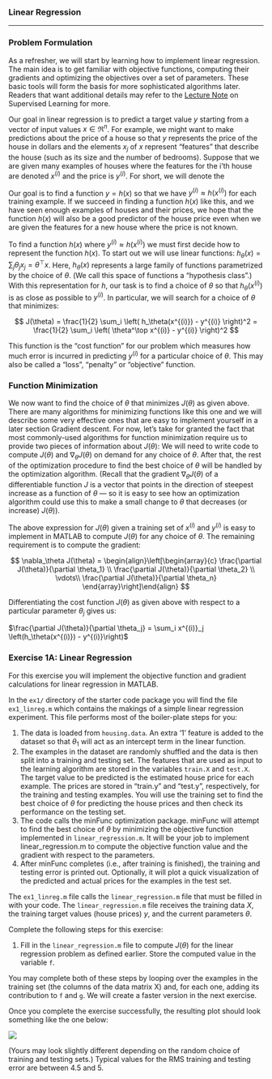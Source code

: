 

### Linear Regression

---

### Problem Formulation

As a refresher, we will start by learning how to implement linear regression. The main idea is to get familiar with objective functions, computing their gradients and optimizing the objectives over a set of parameters. These basic tools will form the basis for more sophisticated algorithms later. Readers that want additional details may refer to the [Lecture Note](http://cs229.stanford.edu/notes/cs229-notes1.pdf) on Supervised Learning for more.

Our goal in linear regression is to predict a target value $y$ starting from a vector of input values $x \in \Re^n$. For example, we might want to make predictions about the price of a house so that $y$ represents the price of the house in dollars and the elements $x_j$ of $x$ represent “features” that describe the house (such as its size and the number of bedrooms). Suppose that we are given many examples of houses where the features for the i’th house are denoted $x^{(i)}$ and the price is $y^{(i)}$. For short, we will denote the

Our goal is to find a function $y = h(x)$ so that we have $y^{(i)} \approx h(x^{(i)})$ for each training example. If we succeed in finding a function $h(x)$ like this, and we have seen enough examples of houses and their prices, we hope that the function $h(x)$ will also be a good predictor of the house price even when we are given the features for a new house where the price is not known.

To find a function $h(x)$ where $y^{(i)} \approx h(x^{(i)})$ we must first decide how to represent the function $h(x)$. To start out we will use linear functions: $h_\theta(x) = \sum_j \theta_j x_j = \theta^\top x$. Here, $h_\theta(x)$ represents a large family of functions parametrized by the choice of $\theta$. (We call this space of functions a “hypothesis class”.) With this representation for $h$, our task is to find a choice of $\theta$ so that $h_\theta(x^{(i)})$ is as close as possible to $y^{(i)}$. In particular, we will search for a choice of $\theta$ that minimizes:

$$
J(\theta) = \frac{1}{2} \sum_i \left( h_\theta(x^{(i)}) - y^{(i)} \right)^2 = \frac{1}{2} \sum_i \left( \theta^\top x^{(i)} - y^{(i)} \right)^2
$$

This function is the “cost function” for our problem which measures how much error is incurred in predicting $y^{(i)}$ for a particular choice of $\theta$. This may also be called a “loss”, “penalty” or “objective” function.

### Function Minimization

We now want to find the choice of $\theta$ that minimizes $J(\theta)$ as given above. There are many algorithms for minimizing functions like this one and we will describe some very effective ones that are easy to implement yourself in a later section Gradient descent. For now, let’s take for granted the fact that most commonly-used algorithms for function minimization require us to provide two pieces of information about $J(\theta)$: We will need to write code to compute $J(\theta)$ and $\nabla_\theta J(\theta)$ on demand for any choice of $\theta$. After that, the rest of the optimization procedure to find the best choice of $\theta$ will be handled by the optimization algorithm. (Recall that the gradient $\nabla_\theta J(\theta)$ of a differentiable function $J$ is a vector that points in the direction of steepest increase as a function of $\theta$ — so it is easy to see how an optimization algorithm could use this to make a small change to $\theta$ that decreases (or increase) $J(\theta)$).

The above expression for $J(\theta)$ given a training set of $x^{(i)}$ and $y^{(i)}$ is easy to implement in MATLAB to compute $J(\theta)$ for any choice of $\theta$. The remaining requirement is to compute the gradient:

$$
\nabla_\theta J(\theta) = \begin{align}\left[\begin{array}{c} \frac{\partial J(\theta)}{\partial \theta_1} \\
\frac{\partial J(\theta)}{\partial \theta_2} \\
\vdots\\
\frac{\partial J(\theta)}{\partial \theta_n} \end{array}\right]\end{align}
$$

Differentiating the cost function $J(\theta)$ as given above with respect to a particular parameter $\theta_j$ gives us:

$\frac{\partial J(\theta)}{\partial \theta_j} = \sum_i x^{(i)}_j \left(h_\theta(x^{(i)}) - y^{(i)}\right)$
### Exercise 1A: Linear Regression

For this exercise you will implement the objective function and gradient calculations for linear regression in MATLAB.

In the `ex1/` directory of the starter code package you will find the file `ex1_linreg.m` which contains the makings of a simple linear regression experiment. This file performs most of the boiler-plate steps for you:

1. The data is loaded from `housing.data`. An extra ‘1’ feature is added to the dataset so that $\theta_1$ will act as an intercept term in the linear function.
2. The examples in the dataset are randomly shuffled and the data is then split into a training and testing set. The features that are used as input to the learning algorithm are stored in the variables `train.X` and `test.X`. The target value to be predicted is the estimated house price for each example. The prices are stored in “train.y” and “test.y”, respectively, for the training and testing examples. You will use the training set to find the best choice of $\theta$ for predicting the house prices and then check its performance on the testing set.
3. The code calls the minFunc optimization package. minFunc will attempt to find the best choice of $\theta$ by minimizing the objective function implemented in `linear_regression.m`. It will be your job to implement linear_regression.m to compute the objective function value and the gradient with respect to the parameters.
4. After minFunc completes (i.e., after training is finished), the training and testing error is printed out. Optionally, it will plot a quick visualization of the predicted and actual prices for the examples in the test set.

The `ex1_linreg.m` file calls the `linear_regression.m` file that must be filled in with your code. The `linear_regression.m` file receives the training data $X$, the training target values (house prices) $y$, and the current parameters $\theta$.

Complete the following steps for this exercise:

1. Fill in the `linear_regression.m` file to compute $J(\theta)$ for the linear regression problem as defined earlier. Store the computed value in the variable `f`.

You may complete both of these steps by looping over the examples in the training set (the columns of the data matrix X) and, for each one, adding its contribution to `f` and `g`. We will create a faster version in the next exercise.

Once you complete the exercise successfully, the resulting plot should look something like the one below:

![](/wayback-mooc/stanford-ufldl/tutorial/images/House_results.png)

(Yours may look slightly different depending on the random choice of training and testing sets.) Typical values for the RMS training and testing error are between 4.5 and 5.
